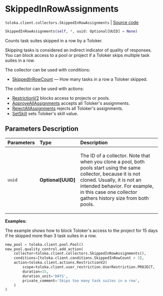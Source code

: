 # SkippedInRowAssignments
`toloka.client.collectors.SkippedInRowAssignments` | [Source code](https://github.com/Toloka/toloka-kit/blob/v1.2.1/src/client/collectors.py#L452)

```python
SkippedInRowAssignments(self, *, uuid: Optional[UUID] = None)
```

Counts task suites skipped in a row by a Toloker.


Skipping tasks is considered an indirect indicator of quality of responses. You can block access to a pool or project if a Toloker skips multiple task suites in a row.

The collector can be used with conditions:
* [SkippedInRowCount](toloka.client.conditions.SkippedInRowCount.md) — How many tasks in a row a Toloker skipped.

The collector can be used with actions:
* [RestrictionV2](toloka.client.actions.RestrictionV2.md) blocks access to projects or pools.
* [ApproveAllAssignments](toloka.client.actions.ApproveAllAssignments.md) accepts all Toloker's assignments.
* [RejectAllAssignments](toloka.client.actions.RejectAllAssignments.md) rejects all Toloker's assignments.
* [SetSkill](toloka.client.actions.SetSkill.md) sets Toloker's skill value.

## Parameters Description

| Parameters | Type | Description |
| :----------| :----| :-----------|
`uuid`|**Optional\[UUID\]**|<p>The ID of a collector. Note that when you clone a pool, both pools start using the same collector, because it is not cloned. Usually, it is not an intended behavior. For example, in this case one collector gathers history size from both pools.</p>

**Examples:**

The example shows how to block Toloker's access to the project for 15 days if he skipped more than 3 task suites in a row.

```python
new_pool = toloka.client.pool.Pool()
new_pool.quality_control.add_action(
    collector=toloka.client.collectors.SkippedInRowAssignments(),
    conditions=[toloka.client.conditions.SkippedInRowCount > 3],
    action=toloka.client.actions.RestrictionV2(
        scope=toloka.client.user_restriction.UserRestriction.PROJECT,
        duration=15,
        duration_unit='DAYS',
        private_comment='Skips too many task suites in a row',
    )
)
```
